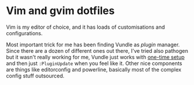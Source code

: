 # Vim and gvim dotfiles

Vim is my editor of choice, and it has loads of customisations
and configurations. 

Most important trick for me has been
finding Vundle as *plugin* manager. Since there are a dozen of
different ones out there, I've tried also pathogen but it wasn't really
working for me, Vundle just works with [one-time setup]()
and then just `:PluginUpdate` when you feel like it. Other
nice components are things like editorconfig and powerline, basically
most of the complex config stuff outsourced.


